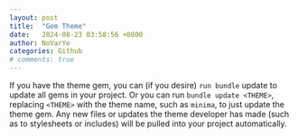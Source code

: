 ```yaml
---
layout: post
title:  "Gem Theme"
date:   2024-08-23 03:58:56 +0800
author: NoVarYe
categories: Github
# comments: true
---
```

If you have the theme gem, you can (if you desire) `run bundle` update to update all gems in your project. Or you can run `bundle update <THEME>`, replacing `<THEME>` with the theme name, such as `minima`, to just update the theme gem. Any new files or updates the theme developer has made (such as to stylesheets or includes) will be pulled into your project automatically.
